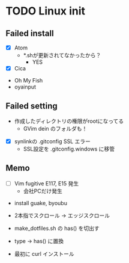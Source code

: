 # TODO Linux init

## Failed install

- [X] Atom
  - *.shが更新されてなかったから？
    - YES
- [x] Cica
- Oh My Fish
- oyainput

## Failed setting

- 作成したディレクトリの権限がrootになってる
  - GVim dein のフォルダも！

- [x] synlinkの .gitconfig SSL エラー
  - SSL設定を .gitconfig.windows に移管

## Memo

- [ ] Vim fugitive E117, E15 発生
  - 会社PCだけ発生
- install guake, byoubu
- 2本指でスクロール -> エッジスクロール

- make_dotfiles.sh の has() を切出す
- type -> has() に置換
- 最初に curl インストール
